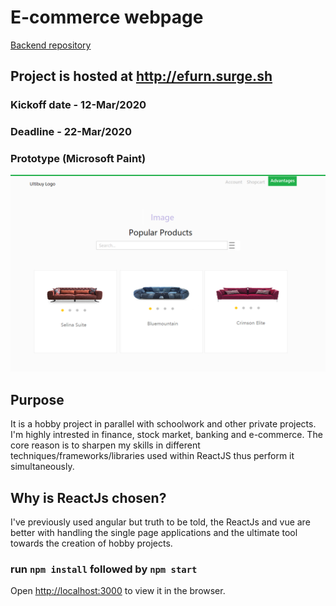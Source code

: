 # E-commerce webpage
[Backend repository](https://github.com/knoxgon/e-commerce-project-backend)

## Project is hosted at http://efurn.surge.sh

### Kickoff date - 12-Mar/2020

### Deadline - 22-Mar/2020

### Prototype (Microsoft Paint)
![Proto](https://github.com/knoxgon/e-commerce-project/blob/master/ecomm-prototype.png)


## Purpose

It is a hobby project in parallel with schoolwork and other private projects. I'm highly intrested in finance, stock market, banking and e-commerce. The core reason is to sharpen my skills in different techniques/frameworks/libraries used within ReactJS thus perform it simultaneously.

## Why is ReactJs chosen?

I've previously used angular but truth to be told, the ReactJs and vue are better with handling the single page applications and the ultimate tool towards the creation of hobby projects.

### run `npm install` followed by `npm start`

Open [http://localhost:3000](http://localhost:3000) to view it in the browser.
